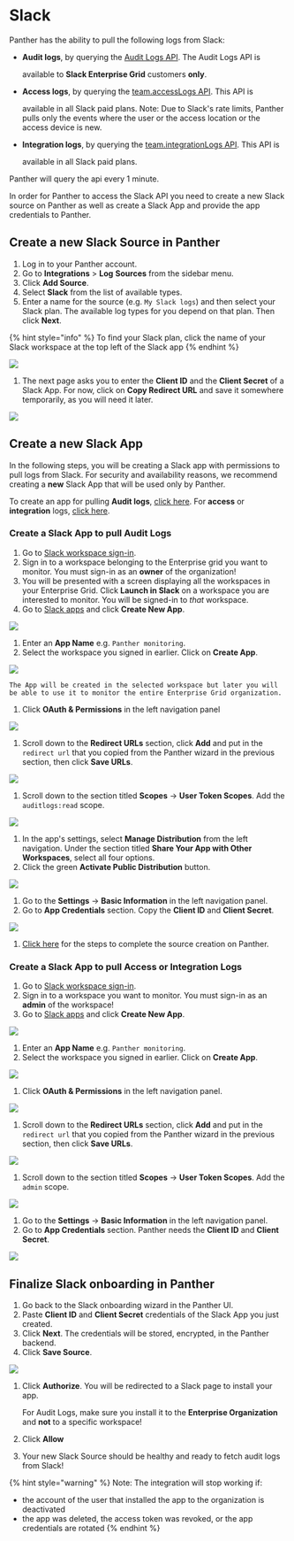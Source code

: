 # Slack

Panther has the ability to pull the following logs from Slack:

* **Audit logs**, by querying the [Audit Logs API](https://api.slack.com/admins/audit-logs). The Audit Logs API is

  available to **Slack Enterprise Grid** customers **only**.

* **Access logs**, by querying the [team.accessLogs API](https://api.slack.com/methods/team.accessLogs). This API is

  available in all Slack paid plans. Note: Due to Slack's rate limits, Panther pulls only the events where the user or the access location or the access device is new.

* **Integration logs**, by querying the [team.integrationLogs API](https://api.slack.com/methods/team.integrationLogs). This API is

  available in all Slack paid plans.

Panther will query the api every 1 minute.

In order for Panther to access the Slack API you need to create a new Slack source on Panther as well as create a Slack App and provide the app credentials to Panther.

## Create a new Slack Source in Panther

1. Log in to your Panther account.
2. Go to **Integrations** &gt; **Log** **Sources** from the sidebar menu.
3. Click **Add Source**.
4. Select **Slack** from the list of available types.
5. Enter a name for the source \(e.g. `My Slack logs`\) and then select your Slack plan. The available log types for you depend on that plan. Then click **Next**.

{% hint style="info" %}
To find your Slack plan, click the name of your Slack workspace at the top left of the Slack app
{% endhint %}

![](../../.gitbook/assets/slack-name-plan.png)

1. The next page asks you to enter the **Client ID** and the **Client Secret** of a Slack App. For now, click on **Copy Redirect URL** and save it somewhere temporarily, as you will need it later.

![](../../.gitbook/assets/slack-setup-page2.png)

## Create a new Slack App

In the following steps, you will be creating a Slack app with permissions to pull logs from Slack. For security and availability reasons, we recommend creating a **new** Slack App that will be used only by Panther.

To create an app for pulling **Audit logs**, [click here](slack.md#audit-logs). For **access** or **integration** logs, [click here](slack.md#access-logs).

### Create a Slack App to pull Audit Logs <a id="audit-logs"></a>

1. Go to [Slack workspace sign-in](https://slack.com/workspace-signin).
2. Sign in to a workspace belonging to the Enterprise grid you want to monitor. You must sign-in as an **owner** of the organization!
3. You will be presented with a screen displaying all the workspaces in your Enterprise Grid. Click **Launch in Slack** on a workspace you are interested to monitor. You will be signed-in to _that_ workspace.
4. Go to [Slack apps](https://api.slack.com/apps) and click **Create New App**.

![](../../.gitbook/assets/slack-setup-page3.png)

1. Enter an **App Name** e.g. `Panther monitoring`.
2. Select the workspace you signed in earlier. Click on **Create App**.

![](../../.gitbook/assets/slack-setup-page4.png)

```text
The App will be created in the selected workspace but later you will be able to use it to monitor the entire Enterprise Grid organization.
```

1. Click **OAuth & Permissions** in the left navigation panel

![](../../.gitbook/assets/slack-setup-page5.png)

1. Scroll down to the **Redirect URLs** section, click **Add** and put in the `redirect url` that you copied from the Panther wizard in the previous section, then click **Save URLs**.

![](../../.gitbook/assets/slack-setup-page6.png)

1. Scroll down to the section titled **Scopes** -&gt; **User Token Scopes**. Add the `auditlogs:read` scope.

![](../../.gitbook/assets/slack-setup-page7.png)

1. In the app's settings, select **Manage Distribution** from the left navigation. Under the section titled **Share Your App with Other Workspaces**, select all four options.
2. Click the green **Activate Public Distribution** button.

![](../../.gitbook/assets/slack-setup-page8.png)

1. Go to the **Settings** -&gt; **Basic Information** in the left navigation panel.
2. Go to **App Credentials** section. Copy the **Client ID** and **Client Secret**.

![](../../.gitbook/assets/slack-setup-page9.png)

1. [Click here](slack.md#finalize) for the steps to complete the source creation on Panther.

### Create a Slack App to pull Access or Integration Logs <a id="access-logs"></a>

1. Go to [Slack workspace sign-in](https://slack.com/workspace-signin).
2. Sign in to a workspace you want to monitor. You must sign-in as an **admin** of the workspace!
3. Go to [Slack apps](https://api.slack.com/apps) and click **Create New App**.

![](../../.gitbook/assets/slack-setup-page3.png)

1. Enter an **App Name** e.g. `Panther monitoring`.
2. Select the workspace you signed in earlier. Click on **Create App**.

![](../../.gitbook/assets/slack-setup-page4.png)

1. Click **OAuth & Permissions** in the left navigation panel.

![](../../.gitbook/assets/slack-setup-page5.png)

1. Scroll down to the **Redirect URLs** section, click **Add** and put in the `redirect url` that you copied from the Panther wizard in the previous section, then click **Save URLs**.

![](../../.gitbook/assets/slack-setup-page6.png)

1. Scroll down to the section titled **Scopes** -&gt; **User Token Scopes**. Add the `admin` scope.

![](../../.gitbook/assets/slack-setup-admin-scope.png)

1. Go to the **Settings** -&gt; **Basic Information** in the left navigation panel.
2. Go to **App Credentials** section. Panther needs the **Client ID** and **Client Secret**.

![](../../.gitbook/assets/slack-setup-page9.png)

## Finalize Slack onboarding in Panther <a id="finalize"></a>

1. Go back to the Slack onboarding wizard in the Panther UI.
2. Paste **Client ID** and **Client Secret** credentials of the Slack App you just created.
3. Click **Next**. The credentials will be stored, encrypted, in the Panther backend.
4. Click **Save Source**.

![](../../.gitbook/assets/slack-setup-page10.png)

1. Click **Authorize**. You will be redirected to a Slack page to install your app.

   For Audit Logs, make sure you install it to the **Enterprise Organization** and **not** to a specific workspace!

2. Click **Allow**
3. Your new Slack Source should be healthy and ready to fetch audit logs from Slack!

{% hint style="warning" %}
Note: The integration will stop working if:

* the account of the user that installed the app to the organization is deactivated
* the app was deleted, the access token was revoked, or the app credentials are rotated
{% endhint %}

